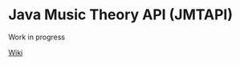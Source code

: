# Java Music Theory API (JMTAPI)
Work in progress

[Wiki](https://github.com/andrewthehan/jmtapi/wiki)
